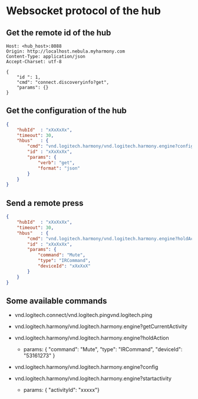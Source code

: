 
# Websocket protocol of the hub

## Get the remote id of the hub
```
Host: <hub_host>:8088
Origin: http://localhost.nebula.myharmony.com
Content-Type: application/json
Accept-Charset: utf-8

{
    "id ": 1,
    "cmd": "connect.discoveryinfo?get",
    "params": {}
}
```

## Get the configuration of the hub
```json
{
    "hubId"  : "xXxXxXx",
    "timeout": 30,
    "hbus"   : {
        "cmd": "vnd.logitech.harmony/vnd.logitech.harmony.engine?config",
        "id" : "xXxXxXx",
        "params": {
            "verb": "get",
            "format": "json"
        }
    }
}
```

## Send a remote press
```json
{
    "hubId"  : "xXxXxXx",
    "timeout": 30,
    "hbus"   : {
        "cmd": "vnd.logitech.harmony/vnd.logitech.harmony.engine?holdAction",
        "id" : "xXxXxXx",
        "params": {
            "command": "Mute",
            "type": "IRCommand", 
            "deviceId": "xXxXxX" 
        }
    }
}
```


## Some available commands

- vnd.logitech.connect/vnd.logitech.pingvnd.logitech.ping

- vnd.logitech.harmony/vnd.logitech.harmony.engine?getCurrentActivity

- vnd.logitech.harmony/vnd.logitech.harmony.engine?holdAction
    - params: { "command": "Mute", "type": "IRCommand", "deviceId": "53161273" }
- vnd.logitech.harmony/vnd.logitech.harmony.engine?config

- vnd.logitech.harmony/vnd.logitech.harmony.engine?startactivity
    - params: { "activityId": "xxxxx"}